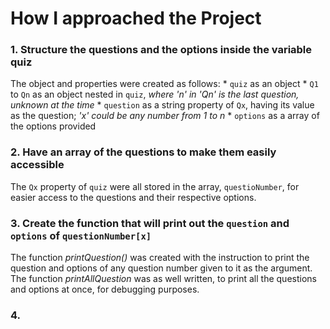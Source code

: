 # How I approached the Project
### 1. Structure the questions and the options inside the variable **quiz**
The object and properties were created as follows:
	* `quiz` as an object
	* `Q1` to `Qn` as an object nested in `quiz`, *where 'n' in 'Qn' is the last question, unknown at the time*
	* `question` as a string property of `Qx`, having its value as the question; *'x' could be any number from 1 to n*
	* `options` as a array of the options provided

### 2. Have an array of the questions to make them easily accessible
The `Qx` property of `quiz` were all stored in the array, `questioNumber`, for easier access to the questions and their respective options.

### 3. Create the function that will print out the `question` and `options` of `questionNumber[x]`
The function *printQuestion()* was created with the instruction to print the question and options of any question number given to it as the argument. The function *printAllQuestion* was as well written, to print all the questions and options at once, for debugging purposes.

### 4. 
